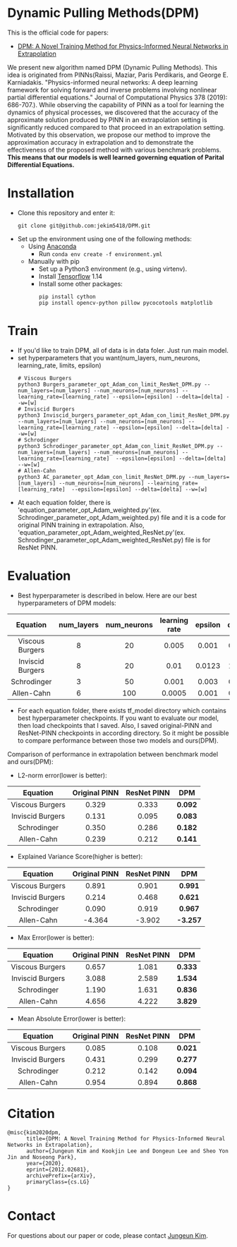 # **D**ynamic **P**ulling **M**ethods(DPM)

This is the official code for papers:
 - [DPM: A Novel Training Method for Physics-Informed Neural Networks in Extrapolation](https://arxiv.org/abs/2012.02681)


We present new algorithm named DPM (Dynamic Pulling Methods). This idea is originated from PINNs(Raissi, Maziar, Paris Perdikaris, and George E. Karniadakis. "Physics-informed neural networks: A deep learning framework for solving forward and inverse problems involving nonlinear partial differential equations." Journal of Computational Physics 378 (2019): 686-707.). While observing the capability of PINN as a tool for learning the dynamics of physical processes, we discovered that the accuracy of the approximate solution produced by PINN in an extrapolation setting is significantly reduced compared to that proceed in an extrapolation setting. 
Motivated by this observation, we propose our method to improve the approximation accuracy in extrapolation and to demonstrate the effectiveness of the proposed method with various benchmark problems. 
**This means that our models is well learned governing equation of Parital Differential Equations.**


# Installation
 - Clone this repository and enter it:
   ```Shell
   git clone git@github.com:jekim5418/DPM.git
   ```
 - Set up the environment using one of the following methods:
   - Using [Anaconda](https://www.anaconda.com/distribution/)
     - Run `conda env create -f environment.yml`
   - Manually with pip
     - Set up a Python3 environment (e.g., using virtenv).
     - Install [Tensorflow](tensorflow.org/hub/installation) 1.14
     - Install some other packages:
       ```Shell
       pip install cython
       pip install opencv-python pillow pycocotools matplotlib 
       ```
 # Train 
 - If you'd like to train DPM, all of data is in data foler. Just run main model.
 - set hyperparameters that you want(num_layers, num_neurons, learning_rate, limits, epsilon)
   ```Shell
   # Viscous Burgers
   python3 Burgers_parameter_opt_Adam_con_limit_ResNet_DPM.py --num_layers=[num_layers] --num_neurons=[num_neurons] --learning_rate=[learning_rate] --epsilon=[epsilon] --delta=[delta] --w=[w]
   # Inviscid Burgers
   python3 Inviscid_burgers_parameter_opt_Adam_con_limit_ResNet_DPM.py --num_layers=[num_layers] --num_neurons=[num_neurons] --learning_rate=[learning_rate] --epsilon=[epsilon] --delta=[delta] --w=[w]
   # Schrodinger
   python3 Schrodinger_parameter_opt_Adam_con_limit_ResNet_DPM.py --num_layers=[num_layers] --num_neurons=[num_neurons] --learning_rate=[learning_rate]  --epsilon=[epsilon] --delta=[delta] --w=[w]
   # Allen-Cahn
   python3 AC_parameter_opt_Adam_con_limit_ResNet_DPM.py --num_layers=[num_layers] --num_neurons=[num_neurons] --learning_rate=[learning_rate]  --epsilon=[epsilon] --delta=[delta] --w=[w]
   ```
 - At each equation folder, there is 'equation_parameter_opt_Adam_weighted.py'(ex. Schrodinger_parameter_opt_Adam_weighted.py) file and it is a code for original PINN training in extrapolation. Also, 'equation_parameter_opt_Adam_weighted_ResNet.py'(ex. Schrodinger_parameter_opt_Adam_weighted_ResNet.py) file is for ResNet PINN. 
   
  # Evaluation
  - Best hyperparameter is described in below.
  Here are our best hyperparameters of DPM models:

|     Equation     | num_layers | num_neurons | learning rate | epsilon |  delta  |    w    | 
|:----------------:|:----------:|:-----------:|:-------------:|:-------:|:-------:|:-------:|
|  Viscous Burgers |      8     |      20     |     0.005     |  0.001  |   0.08  |  1.001  | 
| Inviscid Burgers |      8     |      20     |     0.01      |  0.0123 |   1.00  |  1.0019 | 
|    Schrodinger   |      3     |      50     |     0.001     |  0.003  |   0.05  |  1.029  | 
|    Allen-Cahn    |      6     |     100     |    0.0005     |  0.001  |   0.01  |  1.022  | 

- For each equation folder, there exists tf_model directory which contains best hyperparameter checkpoints.
  If you want to evaluate our model, then load checkpoints that I saved.
  Also, I saved original-PINN and ResNet-PINN checkpoints in according directory. So it might be possible to compare performance between those two models and ours(DPM).


Comparison of performance in extrapolation between benchmark model and ours(DPM):
- L2-norm error(lower is better):

|     Equation     | Original PINN | ResNet PINN |    **DPM**  |  
|:----------------:|:-------------:|:-----------:|:-----------:|
|  Viscous Burgers |     0.329     |    0.333    |  **0.092**  |
| Inviscid Burgers |     0.131     |    0.095    |  **0.083**  |
|    Schrodinger   |     0.350     |    0.286    |  **0.182**  |
|    Allen-Cahn    |     0.239     |    0.212    |  **0.141**  |

- Explained Variance Score(higher is better):

|     Equation     | Original PINN | ResNet PINN |    **DPM**  |   
|:----------------:|:-------------:|:-----------:|:-----------:|
|  Viscous Burgers |     0.891     |    0.901    |  **0.991**  |
| Inviscid Burgers |     0.214     |    0.468    |  **0.621**  |
|    Schrodinger   |     0.090     |    0.919    |  **0.967**  |
|    Allen-Cahn    |    -4.364     |   -3.902    | **-3.257**  |

- Max Error(lower is better):

|     Equation     | Original PINN | ResNet PINN |    **DPM**  |   
|:----------------:|:-------------:|:-----------:|:-----------:|
|  Viscous Burgers |     0.657     |    1.081    |  **0.333**  |
| Inviscid Burgers |     3.088     |    2.589    |  **1.534**  |
|    Schrodinger   |     1.190     |    1.631    |  **0.836**  |
|    Allen-Cahn    |     4.656     |    4.222    |  **3.829**  |

- Mean Absolute Error(lower is better):

|     Equation     | Original PINN | ResNet PINN |    **DPM**  |   
|:----------------:|:-------------:|:-----------:|:-----------:|
|  Viscous Burgers |     0.085     |    0.108    |  **0.021**  |
| Inviscid Burgers |     0.431     |    0.299    |  **0.277**  |
|    Schrodinger   |     0.212     |    0.142    |  **0.094**  |
|    Allen-Cahn    |     0.954     |    0.894    |  **0.868**  |
  
# Citation
```
@misc{kim2020dpm,
      title={DPM: A Novel Training Method for Physics-Informed Neural Networks in Extrapolation}, 
      author={Jungeun Kim and Kookjin Lee and Dongeun Lee and Sheo Yon Jin and Noseong Park},
      year={2020},
      eprint={2012.02681},
      archivePrefix={arXiv},
      primaryClass={cs.LG}
}
```
  
# Contact
For questions about our paper or code, please contact [Jungeun Kim](mailto:jekim5418@yonsei.ac.kr).
